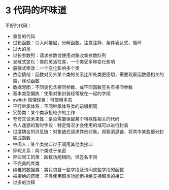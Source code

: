 # 3 代码的坏味道

不好的代码：

- 重复的代码
- 过长函数：引入间接层，分解函数。注意注释、条件表达式、循环
- 过大的类
- 过长参数列：请求参数或使用对象收集参数队列
- 发散式变化：类的灵活性差，一个类受多种变化影响
- 霰弹式修改：一个变化影响多个类
- 依恋情结：函数对另外某个类的关系比所处类更密切，需要观察函数最相关的类，移动函数
- 数据泥团：不同类包含相同参数、或不同函数签名有相同参数
- 基本类型偏执：使用对象封装经常放在一起的字段
- switch 惊悚现身：可使用多态
- 平行继承体系：不同继承体系类的前缀相同
- 冗赘类：某个类承担较少的工作
- 夸夸其谈未来性：是否需要保留某个特殊性相关的代码
- 令人迷惑的暂时字段：特定情况才会使用的域可以进行封装
- 过度耦合的消息链：对象链式请求其他对象。观察消息链，将其中某些部分封装成函数
- 中间人：某个类接口过于调用其他类接口
- 狎昵关系：两个类过于亲密
- 异曲同工的类：函数功能相同，但签名不同
- 不完美的库类
- 纯稚的数据类：类只包含一些字段及访问这些字段的函数
- 被拒绝的遗赠：子类使用超类功能但拒绝支持超类的接口
- 过多的注释
